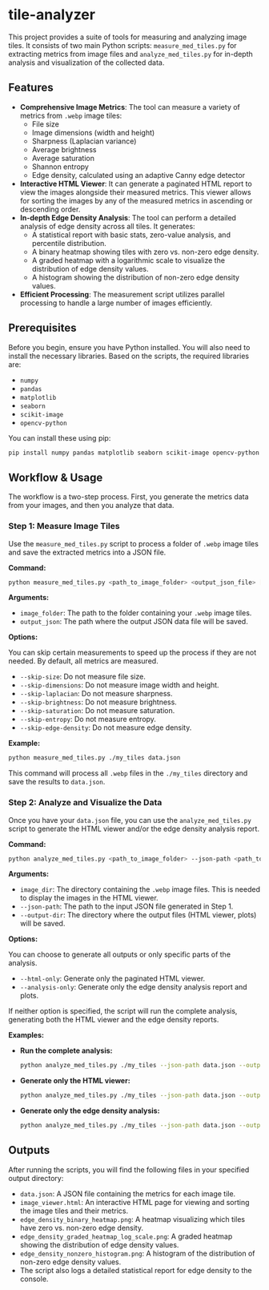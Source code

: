 # tile-analyzer

This project provides a suite of tools for measuring and analyzing image tiles. It consists of two main Python scripts: `measure_med_tiles.py` for extracting metrics from image files and `analyze_med_tiles.py` for in-depth analysis and visualization of the collected data.

## Features

  * **Comprehensive Image Metrics**: The tool can measure a variety of metrics from `.webp` image tiles:
      * File size
      * Image dimensions (width and height)
      * Sharpness (Laplacian variance)
      * Average brightness
      * Average saturation
      * Shannon entropy
      * Edge density, calculated using an adaptive Canny edge detector
  * **Interactive HTML Viewer**: It can generate a paginated HTML report to view the images alongside their measured metrics. This viewer allows for sorting the images by any of the measured metrics in ascending or descending order.
  * **In-depth Edge Density Analysis**: The tool can perform a detailed analysis of edge density across all tiles. It generates:
      * A statistical report with basic stats, zero-value analysis, and percentile distribution.
      * A binary heatmap showing tiles with zero vs. non-zero edge density.
      * A graded heatmap with a logarithmic scale to visualize the distribution of edge density values.
      * A histogram showing the distribution of non-zero edge density values.
  * **Efficient Processing**: The measurement script utilizes parallel processing to handle a large number of images efficiently.

## Prerequisites

Before you begin, ensure you have Python installed. You will also need to install the necessary libraries. Based on the scripts, the required libraries are:

  * `numpy`
  * `pandas`
  * `matplotlib`
  * `seaborn`
  * `scikit-image`
  * `opencv-python`

You can install these using pip:

```bash
pip install numpy pandas matplotlib seaborn scikit-image opencv-python
```

## Workflow & Usage

The workflow is a two-step process. First, you generate the metrics data from your images, and then you analyze that data.

### Step 1: Measure Image Tiles

Use the `measure_med_tiles.py` script to process a folder of `.webp` image tiles and save the extracted metrics into a JSON file.

**Command:**

```bash
python measure_med_tiles.py <path_to_image_folder> <output_json_file> [options]
```

**Arguments:**

  * `image_folder`: The path to the folder containing your `.webp` image tiles.
  * `output_json`: The path where the output JSON data file will be saved.

**Options:**

You can skip certain measurements to speed up the process if they are not needed. By default, all metrics are measured.

  * `--skip-size`: Do not measure file size.
  * `--skip-dimensions`: Do not measure image width and height.
  * `--skip-laplacian`: Do not measure sharpness.
  * `--skip-brightness`: Do not measure brightness.
  * `--skip-saturation`: Do not measure saturation.
  * `--skip-entropy`: Do not measure entropy.
  * `--skip-edge-density`: Do not measure edge density.

**Example:**

```bash
python measure_med_tiles.py ./my_tiles data.json
```

This command will process all `.webp` files in the `./my_tiles` directory and save the results to `data.json`.

### Step 2: Analyze and Visualize the Data

Once you have your `data.json` file, you can use the `analyze_med_tiles.py` script to generate the HTML viewer and/or the edge density analysis report.

**Command:**

```bash
python analyze_med_tiles.py <path_to_image_folder> --json-path <path_to_json_file> --output-dir <output_directory> [options]
```

**Arguments:**

  * `image_dir`: The directory containing the `.webp` image files. This is needed to display the images in the HTML viewer.
  * `--json-path`: The path to the input JSON file generated in Step 1.
  * `--output-dir`: The directory where the output files (HTML viewer, plots) will be saved.

**Options:**

You can choose to generate all outputs or only specific parts of the analysis.

  * `--html-only`: Generate only the paginated HTML viewer.
  * `--analysis-only`: Generate only the edge density analysis report and plots.

If neither option is specified, the script will run the complete analysis, generating both the HTML viewer and the edge density reports.

**Examples:**

  * **Run the complete analysis:**
    ```bash
    python analyze_med_tiles.py ./my_tiles --json-path data.json --output-dir results
    ```
  * **Generate only the HTML viewer:**
    ```bash
    python analyze_med_tiles.py ./my_tiles --json-path data.json --output-dir results --html-only
    ```
  * **Generate only the edge density analysis:**
    ```bash
    python analyze_med_tiles.py ./my_tiles --json-path data.json --output-dir results --analysis-only
    ```

## Outputs

After running the scripts, you will find the following files in your specified output directory:

  * `data.json`: A JSON file containing the metrics for each image tile.
  * `image_viewer.html`: An interactive HTML page for viewing and sorting the image tiles and their metrics.
  * `edge_density_binary_heatmap.png`: A heatmap visualizing which tiles have zero vs. non-zero edge density.
  * `edge_density_graded_heatmap_log_scale.png`: A graded heatmap showing the distribution of edge density values.
  * `edge_density_nonzero_histogram.png`: A histogram of the distribution of non-zero edge density values.
  * The script also logs a detailed statistical report for edge density to the console.
